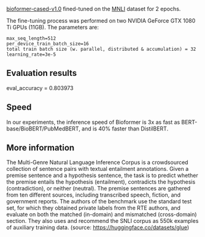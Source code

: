 [bioformer-cased-v1.0](https://huggingface.co/bioformers/bioformer-cased-v1.0) fined-tuned on the [MNLI](https://cims.nyu.edu/~sbowman/multinli/) dataset for 2 epochs.

The fine-tuning process was performed on two NVIDIA GeForce GTX 1080 Ti GPUs (11GB). The parameters are:

```
max_seq_length=512
per_device_train_batch_size=16
total train batch size (w. parallel, distributed & accumulation) = 32
learning_rate=3e-5
```

## Evaluation results

eval_accuracy = 0.803973


## Speed

In our experiments, the inference speed of Bioformer is 3x as fast as BERT-base/BioBERT/PubMedBERT, and is 40% faster than DistilBERT. 

## More information
The Multi-Genre Natural Language Inference Corpus is a crowdsourced collection of sentence pairs with textual entailment annotations. Given a premise sentence and a hypothesis sentence, the task is to predict whether the premise entails the hypothesis (entailment), contradicts the hypothesis (contradiction), or neither (neutral). The premise sentences are gathered from ten different sources, including transcribed speech, fiction, and government reports. The authors of the benchmark use the standard test set, for which they obtained private labels from the RTE authors, and evaluate on both the matched (in-domain) and mismatched (cross-domain) section. They also uses and recommend the SNLI corpus as 550k examples of auxiliary training data. (source: https://huggingface.co/datasets/glue)